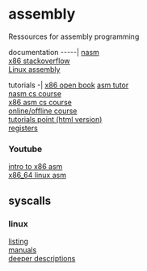 # assembly
Ressources for assembly programming <br>

documentation
-----|
<a href="https://www.nasm.us/doc/nasmdoc0.html">nasm</a> <br>
<a href="https://stackoverflow.com/tags/x86/info">x86 stackoverflow</a> <br>
<a href="http://asm.sourceforge.net/">Linux assembly</a>

tutorials
-|
[x86 open book](https://en.wikibooks.org/wiki/X86_Assembly)
<a href="https://asmtutor.com">asm tutor</a> <br>
<a href="https://cs.lmu.edu/~ray/notes/nasmtutorial/">nasm cs course</a> <br>
<a href="https://cs.lmu.edu/~ray/notes/x86assembly/">x86 asm cs course</a> <br>
<a href="https://pacman128.github.io/pcasm/">online/offline course</a> <br>
<a href="https://www.tutorialspoint.com/assembly_programming/assembly_file_management.htm">tutorials point (html version)</a> <br>
<a href="https://www.swansontec.com/sregisters.html">registers</a>

<h3>Youtube</h3>
<a href="https://www.youtube.com/playlist?list=PLmxT2pVYo5LB5EzTPZGfFN0c2GDiSXgQe">intro to x86 asm</a> <br>
<a href="https://www.youtube.com/playlist?list=PLetF-YjXm-sCH6FrTz4AQhfH6INDQvQSn">x86_64 linux asm</a>

<h2>syscalls</h2>

<h3>linux</h3>
<a href="https://syscalls.w3challs.com/?arch=x86_64">listing</a> <br>
<a href="http://man7.org/linux/man-pages/man2/syscalls.2.html">manuals</a> <br>
<a href="http://linasm.sourceforge.net/docs/syscalls/">deeper descriptions</a> <br>

 
